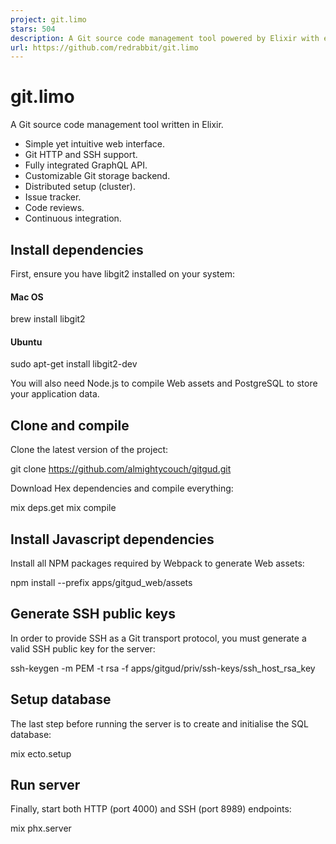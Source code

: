 ```yaml
---
project: git.limo
stars: 504
description: A Git source code management tool powered by Elixir with easy installation & high extensibility.
url: https://github.com/redrabbit/git.limo
---
```


git.limo
========

A Git source code management tool written in Elixir.

-   Simple yet intuitive web interface.
-   Git HTTP and SSH support.
-   Fully integrated GraphQL API.
-   Customizable Git storage backend.
-   Distributed setup (cluster).
-   Issue tracker.
-   Code reviews.
-   Continuous integration.

Install dependencies
--------------------

First, ensure you have libgit2 installed on your system:

#### Mac OS

brew install libgit2

#### Ubuntu

sudo apt-get install libgit2-dev

You will also need Node.js to compile Web assets and PostgreSQL to store your application data.

Clone and compile
-----------------

Clone the latest version of the project:

git clone https://github.com/almightycouch/gitgud.git

Download Hex dependencies and compile everything:

mix deps.get
mix compile

Install Javascript dependencies
-------------------------------

Install all NPM packages required by Webpack to generate Web assets:

npm install --prefix apps/gitgud\_web/assets

Generate SSH public keys
------------------------

In order to provide SSH as a Git transport protocol, you must generate a valid SSH public key for the server:

ssh-keygen -m PEM -t rsa -f apps/gitgud/priv/ssh-keys/ssh\_host\_rsa\_key

Setup database
--------------

The last step before running the server is to create and initialise the SQL database:

mix ecto.setup

Run server
----------

Finally, start both HTTP (port 4000) and SSH (port 8989) endpoints:

mix phx.server
